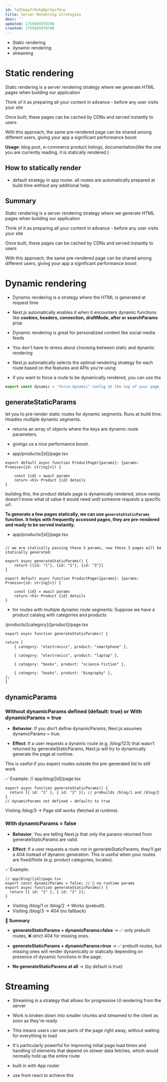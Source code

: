 ```yaml
---
id: fq3hkpwfr9vkg8prtpofbrp
title: Server Rendering Strategies
desc: ''
updated: 1755609370708
created: 1755609370708
---
```

- Static rendering
- dynamic rendering
- streaming

# Static rendering
 
Static rendering is a server rendering strategy where we generate HTML pages when building our application
 
Think of it as preparing all your content in advance - before any user visits your site
 
Once built, these pages can be cached by CDNs and served instantly to users
 
With this approach, the same pre-rendered page can be shared among different users, giving your app a significant performance boost

**Usage**: blog post, e-commerce product listings, documentation(like the one you are currently reading, it is statically rendered.) 

## How to statically render
- default strategy in app router. all routes are automatically prepared at build time without any additional help.

## Summary
 
Static rendering is a server rendering strategy where we generate HTML pages when building our application
 
Think of it as preparing all your content in advance - before any user visits your site
 
Once built, these pages can be cached by CDNs and served instantly to users
 
With this approach, the same pre-rendered page can be shared among different users, giving your app a significant performance boost

# Dynamic rendering

- Dynamic rendering is a strategy where the HTML is generated at request time
 
- Next.js automatically enables it when it encounters dynamic functions like **cookies, headers, connection, draftMode, after or searchParams** prop
 
- Dynamic rendering is great for personalized content like social media feeds
 
- You don't have to stress about choosing between static and dynamic rendering
 
- Next.js automatically selects the optimal rendering strategy for each route based on the features and APIs you're using
 
- if you want to force a route to be dynamically rendered, you can use the 
```jsx
export const dynamic = 'force-dynamic" config at the top of your page
```

## generateStaticParams

let you to pre-render static routes for dynamic segments. Runs at build time. Hnadles multiple dynamic segments.
- returns an array of objects where the keys are dynamic route parameters. 
- givings us a nice performance boost.


- app/products/[id]/page.tsx
```tsx
export default async function ProductPage({params}: {params: Promise<{id: string}>}) {

    const {id} = await params
    return <h1> Product {id} details
}
```

building this, the product details page is dynamically rendered, since nextjs doesn't know what id value it would need until someone requests a specific url.

**To generate a few pages statically, we can use `generateStaticParams` function. It helps with frequently accessed pages, they are pre-rendered and ready to be served instantly.** 

- app/products/[id]/page.tsx
```tsx

// we are statically passing these 3 params, now these 3 pages will be statically generated.

export async generateStaticParams() {
    return [{id: "1"}, {id: "2"}, {id: "3"}]
}

export default async function ProductPage({params}: {params: Promise<{id: string}>}) {

    const {id} = await params
    return <h1> Product {id} details
}
```

- for routes with multiple dynamic route segments:
Suppose we have a product catalog with categories and products
 
/products/[category]/[product]/page.tsx

```tsx 
export async function generateStaticParams() {
 
return [
    { category: "electronics", product: "smartphone" },
    
    { category: "electronics", product: "laptop" },
    
    { category: "books", product: "science-fiction" },
    
    { category: "books", product: "biography" },
]; 
}
```

## dynamicParams

### Without dynamicParams defined (default: true) or With dynamicParams = true

- **Behavior**: If you don’t define dynamicParams, Next.js assumes dynamicParams = true.

- **Effect**:
If a user requests a dynamic route (e.g. /blog/123) that wasn’t returned by generateStaticParams, Next.js will try to dynamically generate the page at runtime.

This is useful if you expect routes outside the pre-generated list to still work.

✅ Example: // app/blog/[id]/page.tsx


```tsx
export async function generateStaticParams() {
  return [{ id: "1" }, { id: "2" }]; // prebuilds /blog/1 and /blog/2
}
// dynamicParams not defined → defaults to true

```

Visiting /blog/3 → Page still works (fetched at runtime).

### With dynamicParams = false

- **Behavior**: You are telling Next.js that only the params returned from generateStaticParams are valid.

- **Effect**: If a user requests a route not in generateStaticParams, they’ll get a 404 instead of dynamic generation.
This is useful when your routes are fixed/finite (e.g. product categories, locales).

✅ Example:

```tsx
// app/blog/[id]/page.tsx
export const dynamicParams = false; // 🚫 no runtime params
export async function generateStaticParams() {
  return [{ id: "1" }, { id: "2" }];
}
```
- Visiting /blog/1 or /blog/2 → Works (prebuilt).
- Visiting /blog/3 → 404 (no fallback)


**🔑 Summary**

- **generateStaticParams + dynamicParams=false** → ✅ only prebuilt routes, ❌ strict 404 for missing ones.

- **generateStaticParams + dynamicParams=true** → ✅ prebuilt routes, but missing ones will render dynamically or statically depending on presence of dynamic functions in the page.

- **No generateStaticParams at all** → (by default is true)

# Streaming
- Streaming is a strategy that allows for progressive UI rendering from the server
- Work is broken down into smaller chunks and streamed to the client as soon as they're ready
 - This means users can see parts of the page right away, without waiting for everything to load
 
- It's particularly powerful for improving initial page load times and handling Ul elements that depend on slower data fetches, which would normally hold up the entire route
- built in with App router
- use <Suspense> from react to achieve this